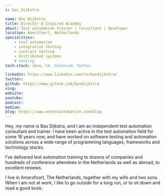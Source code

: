 ```yaml
---
i: bas_dijkstra

name: Bas Dijkstra
title: Director @ Inspired Academy
about: Test automation trainer | Consultant | Developer
location: Amersfoort, Netherlands
specialities:
    - test automation
    - integration testing
    - contract testing
    - distributed systems
    # testing
tech-stack: Java, C#, Selenium, Python

linkedin: https://www.linkedin.com/in/basdijkstra/
twitter: 
github: https://www.github.com/basdijkstra
xing: 
website: 
youtube: 
podcast: 
medium: 
blog: https://www.ontestautomation.com/blog
---
```


Hey, my name is Bas Dijkstra, and I am an independent test automation consultant and trainer. I have been active in the test automation field for some 16 years now, and have worked on software testing and automation solutions across a wide range of programming languages, frameworks and technology stacks.

I’ve delivered test automation training to dozens of companies and hundreds of conference attendees in the Netherlands as well as abroad, to excellent reviews.

I live in Amersfoort, The Netherlands, together with my wife and two sons. When I am not at work, I like to go outside for a long run, or to sit down and read a good book.
